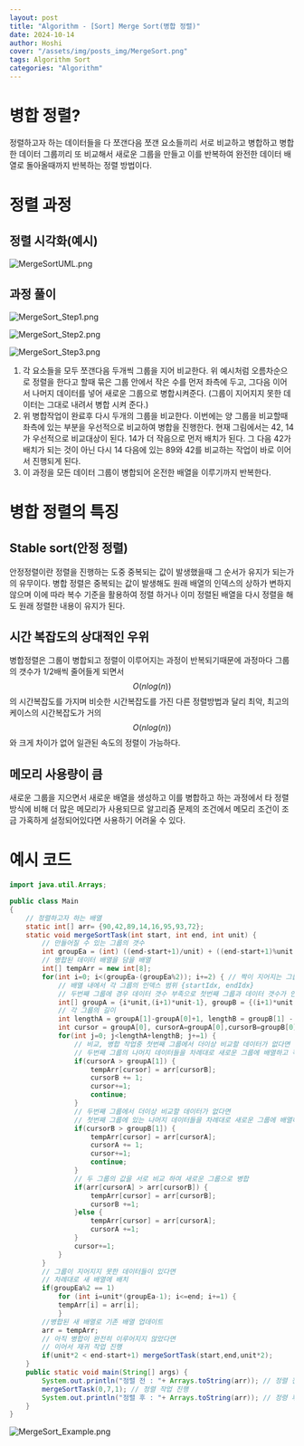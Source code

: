 ```yaml
---
layout: post
title: "Algorithm - [Sort] Merge Sort(병합 정렬)"
date: 2024-10-14
author: Hoshi
cover: "/assets/img/posts_img/MergeSort.png"
tags: Algorithm Sort
categories: "Algorithm"
---
```


# 병합 정렬?

정렬하고자 하는 데이터들을 다 쪼갠다음 쪼갠 요소들끼리 서로 비교하고 병합하고 병합한 데이터 그룹끼리 또 비교해서 새로운 그룹을 만들고 이를 반복하여 완전한 데이터 배열로 돌아올때까지 반복하는 정렬 방법이다.

# 정렬 과정

## 정렬 시각화(예시)

![MergeSortUML.png]({{site.url}}/assets/img/posts_img/MergeSortUML.png)

## 과정 풀이

![MergeSort_Step1.png]({{site.url}}/assets/img/posts_img/MergeSort_Step1.png)

![MergeSort_Step2.png]({{site.url}}/assets/img/posts_img/MergeSort_Step2.png)

![MergeSort_Step3.png]({{site.url}}/assets/img/posts_img/MergeSort_Step3.png)

1. 각 요소들을 모두 쪼갠다음 두개씩 그룹을 지어 비교한다.
   위 예시처럼 오름차순으로 정렬을 한다고 할때 묶은 그룹 안에서 작은 수를 먼저 좌측에 두고, 그다음 이어서 나머지 데이터를 넣어
   새로운 그룹으로 병합시켜준다.
   (그룹이 지어지지 못한 데이터는 그대로 내려서 병합 시켜 준다.)
2. 위 병합작업이 완료후 다시 두개의 그룹을 비교한다.
   이번에는 양 그룹을 비교할때 좌측에 있는 부분을 우선적으로 비교하여 병합을 진행한다. 현재 그림에서는 42, 14가 우선적으로 비교대상이 된다.
   14가 더 작음으로 먼저 배치가 된다.
   그 다음 42가 배치가 되는 것이 아닌 다시 14 다음에 있는 89와 42를 비교하는 작업이 바로 이어서 진행되게 된다.
3. 이 과정을 모든 데이터 그룹이 병합되어 온전한 배열을 이루기까지 반복한다.

# 병합 정렬의 특징

## Stable sort(안정 정렬)

안정정렬이란 정렬을 진행하는 도중 중복되는 값이 발생했을때 그 순서가 유지가 되는가의 유무이다.
병합 정렬은 중복되는 값이 발생해도 원래 배열의 인덱스의 상하가 변하지 않으며 이에 따라 복수 기준을 활용하여 정렬 하거나 이미 정렬된 배열을 다시 정렬을 해도 원래 정렬한 내용이 유지가 된다.

## 시간 복잡도의 상대적인 우위

병합정렬은 그룹이 병합되고 정렬이 이루어지는 과정이 반복되기때문에 과정마다 그룹의 갯수가 1/2배씩 줄어들게 되면서 $$O(nlog(n))$$의 시간복잡도를 가지며 비슷한 시간복잡도를 가진 다른 정렬방법과 달리 최악, 최고의 케이스의 시간복잡도가 거의 $$O(nlog(n))$$ 와 크게 차이가 없어 일관된 속도의 정렬이 가능하다.

## 메모리 사용량이 큼

새로운 그룹을 지으면서 새로운 배열을 생성하고 이를 병합하고 하는 과정에서 타 정렬 방식에 비해 더 많은 메모리가 사용되므로 알고리즘 문제의 조건에서 메모리 조건이 조금 가혹하게 설정되어있다면 사용하기 어려울 수 있다.

# 예시 코드

```java
import java.util.Arrays;

public class Main
{
    // 정렬하고자 하는 배열
    static int[] arr= {90,42,89,14,16,95,93,72};
    static void mergeSortTask(int start, int end, int unit) {
        // 만들어질 수 있는 그룹의 갯수
        int groupEa = (int) ((end-start+1)/unit) + ((end-start+1)%unit != 0 ? 1:0);
        // 병합된 데이터 배열을 담을 배열
        int[] tempArr = new int[8];
        for(int i=0; i<(groupEa-(groupEa%2)); i+=2) { // 짝이 지어지는 그룹끼리 먼저 정렬
            // 배열 내에서 각 그룹의 인덱스 범위 {startIdx, endIdx}
            // 두번째 그룹에 경우 데이터 갯수 부족으로 첫번째 그룹과 데이터 갯수가 안맞을 수 있으므로 별도의 예외처리 진행
            int[] groupA = {i*unit,(i+1)*unit-1}, groupB = {(i+1)*unit, Math.min((i + 2) * unit - 1, end)};
            // 각 그룹의 길이
            int lengthA = groupA[1]-groupA[0]+1, lengthB = groupB[1] - groupB[0]+1;
            int cursor = groupA[0], cursorA=groupA[0],cursorB=groupB[0];
            for(int j=0; j<lengthA+lengthB; j+=1) {
                // 비교, 병합 작업중 첫번째 그룹에서 더이상 비교할 데이터가 없다면
                // 두번째 그룹의 나머지 데이터들을 차례대로 새로운 그룹에 배열하고 작업 종료
                if(cursorA > groupA[1]) {
                    tempArr[cursor] = arr[cursorB];
                    cursorB += 1;
                    cursor+=1;
                    continue;
                }
                // 두번째 그룹에서 더이상 비교할 데이터가 없다면
                // 첫번째 그룹에 있는 나머지 데이터들을 차례대로 새로운 그룹에 배열하고 작업 종료
                if(cursorB > groupB[1]) {
                    tempArr[cursor] = arr[cursorA];
                    cursorA += 1;
                    cursor+=1;
                    continue;
                }
                // 두 그룹의 값을 서로 비교 하여 새로운 그룹으로 병합
                if(arr[cursorA] > arr[cursorB]) {
                    tempArr[cursor] = arr[cursorB];
                    cursorB +=1;
                }else {
                    tempArr[cursor] = arr[cursorA];
                    cursorA +=1;
                }
                cursor+=1;
            }
        }
        // 그룹이 지어지지 못한 데이터들이 있다면
        // 차례대로 새 배열에 배치
        if(groupEa%2 == 1)
            for (int i=unit*(groupEa-1); i<=end; i+=1) {
            tempArr[i] = arr[i];
            }
        //병합된 새 배열로 기존 배열 업데이트
        arr = tempArr;
        // 아직 병합이 완전히 이루어지지 않았다면
        // 이어서 재귀 작업 진행
        if(unit*2 < end-start+1) mergeSortTask(start,end,unit*2);
    }
    public static void main(String[] args) {
        System.out.println("정렬 전 : "+ Arrays.toString(arr)); // 정렬 전 배열 출력
        mergeSortTask(0,7,1); // 정렬 작업 진행
        System.out.println("정렬 후 : "+ Arrays.toString(arr)); // 정령 후 배열 출력
    }
}
```

![MergeSort_Example.png]({{site.url}}/assets/img/posts_img/MergeSort_Example.png)
